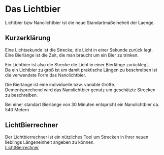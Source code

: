 # Das Lichtbier

Lichtbier bzw Nanolichtbier ist die neue Standartmaßeineheit der Laenge.

## Kurzerklärung

Eine Lichtsekunde ist die Strecke, die Licht in einer Sekunde zurück legt. <br />
Eine Bierlänge ist die Zeit, die man braucht um ein Bier zu trinken. <br />

Ein Lichtbier ist also die Strecke die Licht in einer Bierlänge zurücklegt. <br />
Da ein Lichtbier zu groß ist um damit praktische Längen zu beschreiben ist die verwendete Form das Nanolichtbier. <br />

Die Bierlänge ist eine individuelle bzw. variable Größe. <br />
Dementsprechend wird das Nanolichtbier genutz um geschätzte Strecken zu beschreiben. <br />

Bei einer standart Bierlänge von 30 Minuten entspricht ein Nanolichtbier ca. 540 Metern <br />

## LichtBierrechner
Der Lichtbierrechner ist ein nützliches Tool um Strecken in Ihrer neuen lieblings Längeneinheit angeben zu können. <br />
[LichtBierrechner](https://lichtbier.jonx.dev)
